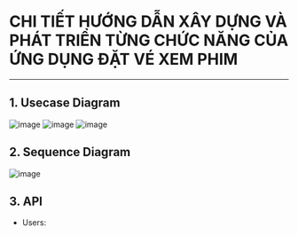# **CHI TIẾT HƯỚNG DẪN XÂY DỰNG VÀ PHÁT TRIỂN TỪNG CHỨC NĂNG CỦA ỨNG DỤNG ĐẶT VÉ XEM PHIM**
----
## 1. Usecase Diagram
![image](https://github.com/quinni1501/Logo/assets/167750800/b963b620-b804-4e48-bd08-ecfbd351b3a3)
![image](https://github.com/quinni1501/Logo/assets/167750800/c60981e6-baf8-4c8d-b8f5-8fd9f8f3bf48)
![image](https://github.com/quinni1501/Logo/assets/167750800/77a1490c-13d1-4524-b5e9-77cb59445d3f)

## 2. Sequence Diagram
![image](https://github.com/quinni1501/Logo/assets/167750800/6da19a94-0bfb-47e4-b3c2-5d8aadd84e94)

## 3. API
- Users:
